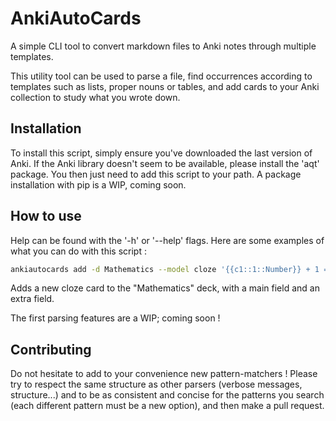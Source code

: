 # AnkiAutoCards
A simple CLI tool to convert markdown files to Anki notes through multiple templates.

This utility tool can be used to parse a file, find occurrences according to
templates such as lists, proper nouns or tables, and add cards to your Anki
collection to study what you wrote down.

## Installation
To install this script, simply ensure you've downloaded the last version of
Anki. If the Anki library doesn't seem to be available, please install the
'aqt' package.
You then just need to add this script to your path.
A package installation with pip is a WIP, coming soon.

## How to use
Help can be found with the '-h' or '--help' flags.
Here are some examples of what you can do with this script :

```bash
ankiautocards add -d Mathematics --model cloze '{{c1::1::Number}} + 1 = 2' 'Hard'
```
Adds a new cloze card to the "Mathematics" deck, with a main field and an extra
field.

The first parsing features are a WIP; coming soon !

## Contributing
Do not hesitate to add to your convenience new pattern-matchers !
Please try to respect the same structure as other parsers (verbose messages,
structure...) and to be as consistent and concise for the patterns you search
(each different pattern must be a new option), and then make a pull request.

